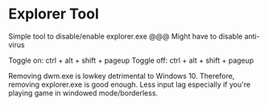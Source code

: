 # Explorer Tool
Simple tool to disable/enable explorer.exe
@@@
Might have to disable anti-virus

Toggle on: ctrl + alt + shift + pageup 
Toggle off: ctrl + alt + shift + pageup

Removing dwm.exe is lowkey detrimental to Windows 10. Therefore, removing explorer.exe is good enough. Less input lag especially if you're playing game in windowed mode/borderless.


